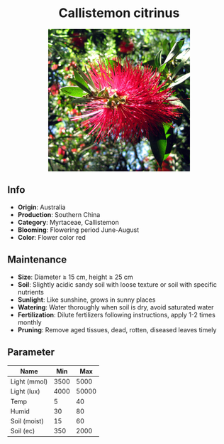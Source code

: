 <h1 align='center'>Callistemon citrinus</h1>
<p align="center">
    <img 
        align='center'
        width='320'
        src="../images/callistemon citrinus.png" 
        alt='Callistemon citrinus' />
</p>

## Info

 - **Origin**: Australia
 - **Production**: Southern China
 - **Category**: Myrtaceae, Callistemon
 - **Blooming**: Flowering period June-August
 - **Color**: Flower color red

## Maintenance

 - **Size**: Diameter ≥ 15 cm, height ≥ 25 cm
 - **Soil**: Slightly acidic sandy soil with loose texture or soil with specific nutrients
 - **Sunlight**: Like sunshine, grows in sunny places
 - **Watering**: Water thoroughly when soil is dry, avoid saturated water
 - **Fertilization**: Dilute fertilizers following instructions, apply 1-2 times monthly
 - **Pruning**: Remove aged tissues, dead, rotten, diseased leaves timely

## Parameter

| Name         | Min  | Max   |
|--------------|------|-------|
| Light (mmol) | 3500 | 5000  |
| Light (lux)  | 4000 | 50000 |
| Temp         | 5    | 40    |
| Humid        | 30   | 80    |
| Soil (moist) | 15   | 60    |
| Soil (ec)    | 350  | 2000  |